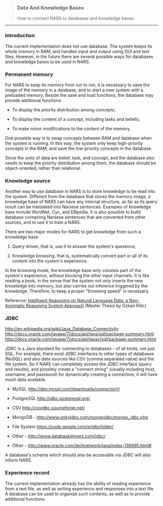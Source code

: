 > ### Data And Knowledge Bases  
> How to connect NARS to databases and knowledge bases.

***

### Introduction

The current implementation does not use database. The system keeps its whole memory in RAM, and handles input and output using GUI and text files. However, in the future there are several possible ways for databases and knowledge bases to be used in NARS.

### Permanent memory

For NARS to keep its memory from run to run, it is necessary to save the image of the memory in a database, and to start a new system with a preloaded memory. Beside the save and load functions, the database may provide additional functions:

* To display the priority distribution among concepts;

* To display the content of a concept, including tasks and beliefs;

* To make minor modifications to the content of the memory.

One possible way is to swap concepts between RAM and database when the system is running. In this way, the system only keep high-priority concepts in the RAM, and save the low-priority concepts in the database.

Since the units of data are belief, task, and concept, and the database also needs to keep the priority distribution among them, the database should be object-oriented, rather than relational.

### Knowledge source

Another way to use database in NARS is to store knowledge to be read into the system. Different from the database that stores the memory image, a knowledge base of NARS can have any internal structure, as far as its query result can be translated into Narsese sentences. Examples of knowledge base include WordNet, Cyc, and DBpedia. It is also possible to build database containing Narsese sentences that are converted from other sources, and to use it to train a NARS.

There are two major modes for NARS to get knowledge from such a knowledge base:

1. Query driven, that is, use it to answer the system's questions;

2. Knowledge browsing, that is, systematically convert part or all of its content into the system's experience.

In the browsing mode, the knowledge base only consists part of the system's experience, without blocking the other input channels. It is like reading a book, in the sense that the system not only inserts the new knowledge into memory, but also carries out inference triggered by the knowledge. Therefore, to keep a proper "browsing speed" is necessary.

Reference: [Intelligent Reasoning on Natural Language Data: a Non-Axiomatic Reasoning System Approach](http://www.cis.temple.edu/~pwang/9991-PJ/Reports/OzkanKilicThesis.pdf) (Master Thesis by Ozkan Kilic)

### JDBC

http://en.wikipedia.org/wiki/Java_Database_Connectivity http://docs.oracle.com/javase/7/docs/api/java/sql/package-summary.html http://docs.oracle.com/javase/7/docs/api/javax/sql/package-summary.html

JDBC is a Java standard for connecting to databases - of all kinds, not just SQL. For example, there exist JDBC interfaces to other types of databases (NoSQL) and also data sources like CSV (comma separated value) and the file system. So if NARS can completely access the JDBC interface (query and results), and possibly create a "connect string" (usually including host, username, and password) for dynamically creating a connection, it will have much data available.

* MySQL http://dev.mysql.com/downloads/connector/j/

* PostgreSQL http://jdbc.postgresql.org/

* CSV http://csvjdbc.sourceforge.net/

* MongoDB - http://www.unityjdbc.com/mongojdbc/mongo_jdbc.php

* File System https://code.google.com/p/jdbcfolder/

* Other - http://www.databasedrivers.com/jdbc/

* Other - http://www.oracle.com/technetwork/java/index-136695.html#

A database's schema which should also be accessible via JDBC will also inform NARS.

### Experience record

The current implementation already has the ability of reading experience from a text file, as well as writing experience and responses into a text file. A database can be used to organize such contents, as well as to provide additional functions.